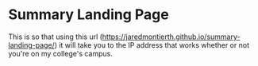 # Summary Landing Page
This is so that using this url (https://jaredmontierth.github.io/summary-landing-page/) it will take you to the IP address that works whether or not you're on my college's campus. 
